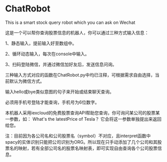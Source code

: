 # ChatRobot
This is a smart stock query robot which you can ask on Wechat

这是一个可以帮你查询股票信息的机器人，你可以通过三种方式输入信息：

1、静态输入，提前输入好至数组中。

2、循环动态输入，每次在console中输入。

3、扫码登陆微信，并通过微信加好友后，发送信息问询。

三种输入方式对应的函数在ChatRobot.py中均已注释，可根据需求自由选择，当前默认为微信方式。

输入hello或bye类似意图的句子来开始或结束聊天查询。

必须用手机号登陆才能查询，手机号为6位数字。

本机器人采用iexcloud的免费股票查询API帮助您查询，你可询问某公司的股票某一参数，如：
What's the latestPrice of Tesla？
它会将这一参数单独提出来返回给您。

注：目前因为各公司名和公司股票名（symbol）不对应，且interpret函数中spacy的实体识别只能把公司识别为ORG。所以现在只手动添加了几个公司和其股票名的映射，若有全部公司名的股票名映射表，即可实现自由查询各个公司股票信息。
